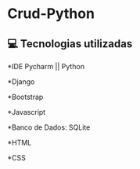 # Crud-Python
## :computer: Tecnologias utilizadas 
<div class="tecnologias" style= "text-align:justify">
  
  
*IDE Pycharm || Python

*Django

*Bootstrap

*Javascript

*Banco de Dados: SQLite

*HTML

*CSS
</div>
</br>


